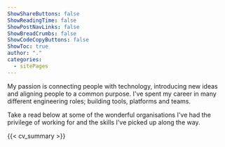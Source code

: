 ```yaml
---
ShowShareButtons: false
ShowReadingTime: false
ShowPostNavLinks: false
ShowBreadCrumbs: false
ShowCodeCopyButtons: false
ShowToc: true
author: "."
categories:
  - sitePages
---
```


My passion is connecting people with technology, introducing new ideas and aligning people to a common purpose. I've spent my career in many different engineering roles; building tools, platforms and teams.

Take a read below at some of the wonderful organisations I've had the privilege of working for and the skills I've picked up along the way.

{{< cv_summary >}}
